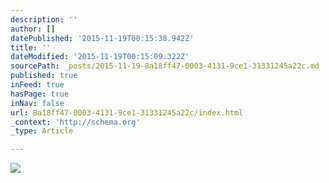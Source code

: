 ```yaml
---
description: ''
author: []
datePublished: '2015-11-19T00:15:38.942Z'
title: ''
dateModified: '2015-11-19T00:15:09.322Z'
sourcePath: _posts/2015-11-19-8a18ff47-0003-4131-9ce1-31331245a22c.md
published: true
inFeed: true
hasPage: true
inNav: false
url: 8a18ff47-0003-4131-9ce1-31331245a22c/index.html
_context: 'http://schema.org'
_type: Article

---
```

![](https://the-grid-user-content.s3-us-west-2.amazonaws.com/3a43960a-0209-4ad0-bc17-db43f4106a2c.png)